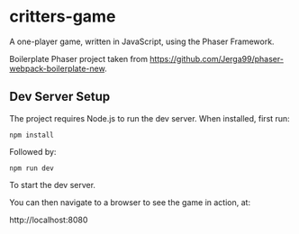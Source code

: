 # critters-game

A one-player game, written in JavaScript, using the Phaser Framework. 

Boilerplate Phaser project taken from https://github.com/Jerga99/phaser-webpack-boilerplate-new.

## Dev Server Setup

The project requires Node.js to run the dev server. When installed, first run:

`npm install`

Followed by:

`npm run dev`

To start the dev server.

You can then navigate to a browser to see the game in action, at:

http://localhost:8080